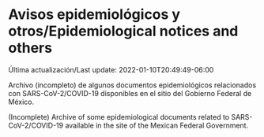 # Avisos epidemiológicos y otros/Epidemiological notices and others

Última actualización/Last update: 2022-01-10T20:49:49-06:00

Archivo (incompleto) de algunos documentos epidemiológicos relacionados con SARS-CoV-2/COVID-19 disponibles en el sitio del Gobierno Federal de México.

(Incomplete) Archive of some epidemiological documents related to SARS-CoV-2/COVID-19 available in the site of the Mexican Federal Government.

